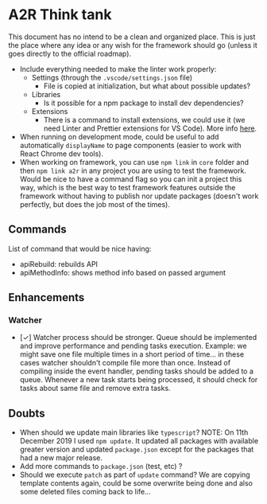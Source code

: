 # A2R Think tank

This document has no intend to be a clean and organized place. This is just the place where any idea or any wish for the framework should go (unless it goes directly to the official roadmap).

- Include everything needed to make the linter work properly:
  - Settings (through the `.vscode/settings.json` file)
    - File is copied at initialization, but what about possible updates?
  - Libraries
    - Is it possible for a npm package to install dev dependencies?
  - Extensions
    - There is a command to install extensions, we could use it (we need Linter and Prettier extensions for VS Code). More info [here](https://code.visualstudio.com/docs/editor/extension-gallery#_command-line-extension-management).
- When running on development mode, could be useful to add automatically `displayName` to page components (easier to work with React Chrome dev tools).
- When working on framework, you can use `npm link` in `core` folder and then `npm link a2r` in any project you are using to test the framework. Would be nice to have a command flag so you can init a project this way, which is the best way to test framework features outside the framework without having to publish nor update packages (doesn't work perfectly, but does the job most of the times).

## Commands

List of command that would be nice having:

- apiRebuild: rebuilds API
- apiMethodInfo: shows method info based on passed argument

## Enhancements

### Watcher

- [✓] Watcher process should be stronger. Queue should be implemented and improve performance and pending tasks execution. Example: we might save one file multiple times in a short period of time... in these cases watcher shouldn't compile file more than once. Instead of compiling inside the event handler, pending tasks should be added to a queue. Whenever a new task starts being processed, it should check for tasks about same file and remove extra tasks.

## Doubts

- When should we update main libraries like `typescript`? NOTE: On 11th December 2019 I used `npm update`. It updated all packages with available greater version and updated `package.json` except for the packages that had a new major release.
- Add more commands to `package.json` (test, etc) ?
- Should we execute `patch` as part of `update` command? We are copying template contents again, could be some overwrite being done and also some deleted files coming back to life...
